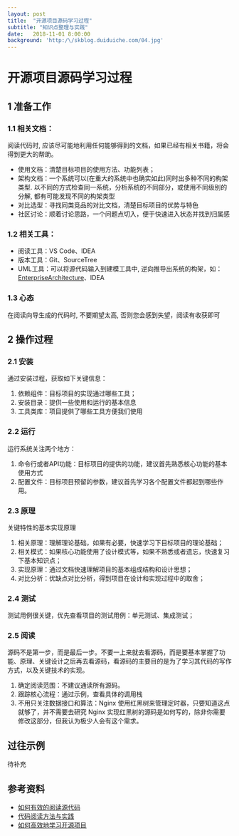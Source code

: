 ```yaml
---
layout: post
title:  "开源项目源码学习过程"
subtitle: "知识点整理与实践"
date:   2018-11-01 8:00:00
background: 'http:/\/skblog.duiduiche.com/04.jpg'
---
```


# 开源项目源码学习过程

## 1 准备工作

### 1.1 相关文档：
阅读代码时, 应该尽可能地利用任何能够得到的文档，如果已经有相关书籍，将会得到更大的帮助。

* 使用文档：清楚目标项目的使用方法、功能列表；
* 架构文档：一个系统可以(在重大的系统中也确实如此)同时出多种不同的构架类型. 以不同的方式检查同一系统，分析系统的不同部分，或使用不同级别的分解, 都有可能发现不同的构架类型
* 对比选型：寻找同类竞品的对比文档，清楚目标项目的优势与特色
* 社区讨论：顺着讨论思路，一个问题点切入，便于快速进入状态并找到归属感

### 1.2 相关工具：

* 阅读工具：VS Code、IDEA
* 版本工具：Git、SourceTree
* UML工具：可以将源代码输入到建模工具中, 逆向推导出系统的构架，如：[EnterpriseArchitecture](https://sparxsystems.com/)、IDEA

### 1.3 心态
在阅读向导生成的代码时, 不要期望太高, 否则您会感到失望，阅读有收获即可


## 2 操作过程

### 2.1 安装
通过安装过程，获取如下关键信息：

1. 依赖组件：目标项目的实现通过哪些工具；
2. 安装目录：提供一些使用和运行的基本信息
3. 工具类库：项目提供了哪些工具方便我们使用

### 2.2 运行
运行系统关注两个地方：

1. 命令行或者API功能：目标项目的提供的功能，建议首先熟悉核心功能的基本使用方式
2. 配置文件：目标项目预留的参数，建议首先学习各个配置文件都起到哪些作用。

### 2.3 原理
关键特性的基本实现原理

1. 相关原理：理解理论基础，如果有必要，快速学习下目标项目的理论基础；
2. 相关模式：如果核心功能使用了设计模式等，如果不熟悉或者遗忘，快速复习下基本知识点；
3. 实现原理：通过文档快速理解项目的基本组成结构和设计思想；
4. 对比分析：优缺点对比分析，得到项目在设计和实现过程中的取舍；

### 2.4 测试
测试用例很关键，优先查看项目的测试用例：单元测试、集成测试；

### 2.5 阅读
源码不是第一步，而是最后一步。不要一上来就去看源码，而是要基本掌握了功能、原理、关键设计之后再去看源码，看源码的主要目的是为了学习其代码的写作方式，以及关键技术的实现。

1. 确定阅读范围：不建议通读所有源码。
2. 跟踪核心流程：通过示例，查看具体的调用栈
3. 不用只关注数据接口和算法：Nginx 使用红黑树来管理定时器，只要知道这点就够了，并不需要去研究 Nginx 实现红黑树的源码是如何写的，除非你需要修改这部分，但我认为极少人会有这个需求。

## 过往示例

待补充


## 参考资料

* [如何有效的阅读源代码](https://blog.csdn.net/ajian005/article/details/7921507)
* [代码阅读方法与实践](https://book.douban.com/subject/1151672/)
* [如何高效地学习开源项目](https://time.geekbang.org)





